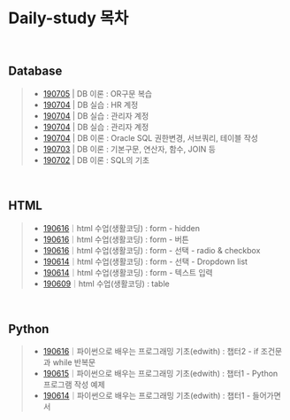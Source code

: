 ﻿# Daily-study 목차

&nbsp;

## Database
> - [190705](190705.txt) | DB 이론 : OR구문 복습
> - [190704](190704-3_madang.sql) | DB 실습 : HR 계정
> - [190704](190704-2_system.sql) | DB 실습 : 관리자 계정
> - [190704](190704-1_hr.sql) | DB 실습 : 관리자 계정
> - [190704](190704.txt) | DB 이론 : Oracle SQL 권한변경, 서브쿼리, 테이블 작성
> - [190703](190703.md) | DB 이론 : 기본구문, 연산자, 함수, JOIN 등
> - [190702](190702.txt) | DB 이론 : SQL의 기초

&nbsp;

## HTML  
> - [190616](190616-4.md)｜html 수업(생활코딩) : form - hidden
> - [190616](190616-3.md)｜html 수업(생활코딩) : form - 버튼
> - [190616](190616-2.md)｜html 수업(생활코딩) : form - 선택 - radio & checkbox
> - [190614](190614-3.md)｜html 수업(생활코딩) : form - 선택 - Dropdown list
> - [190614](190614-2.md)｜html 수업(생활코딩) : form - 텍스트 입력
> - [190609](190609.md)｜html 수업(생활코딩) : table  

&nbsp;

## Python
> - [190616](190616-1.md)｜파이썬으로 배우는 프로그래밍 기초(edwith) : 챕터2 - if 조건문과 while 반복문
> - [190615](190615.md)｜파이썬으로 배우는 프로그래밍 기초(edwith) : 챕터1 - Python 프로그램 작성 예제
> - [190614](190614-1.md)｜파이썬으로 배우는 프로그래밍 기초(edwith) : 챕터1 - 들어가면서

